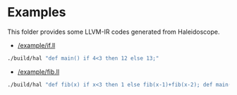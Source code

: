 # Examples

This folder provides some LLVM-IR codes generated from Haleidoscope.

- [/example/if.ll](/example/if.ll)

```bash
./build/hal "def main() if 4<3 then 12 else 13;"
```

- [/example/fib.ll](/example/fib.ll)

```bash
./build/hal "def fib(x) if x<3 then 1 else fib(x-1)+fib(x-2); def main() fib(10);"
```
